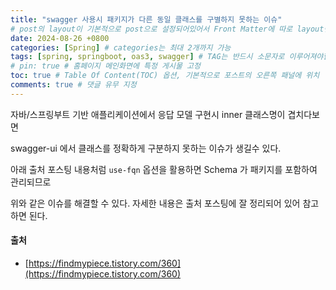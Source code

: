 ```yaml
---
title: "swagger 사용시 패키지가 다른 동일 클래스를 구별하지 못하는 이슈"
# post의 layout이 기본적으로 post으로 설정되어있어서 Front Matter에 따로 layout변수를 만들어 주지 않아도 된다.
date: 2024-08-26 +0800
categories: [Spring] # categories는 최대 2개까지 가능
tags: [spring, springboot, oas3, swagger] # TAG는 반드시 소문자로 이루어져야함, 0~무한개까지 지정 가능
# pin: true # 홈페이지 메인화면에 특정 게시물 고정
toc: true # Table Of Content(TOC) 옵션, 기본적으로 포스트의 오른쪽 패널에 위치
comments: true # 댓글 유무 지정
---
```


자바/스프링부트 기반 애플리케이션에서 응답 모델 구현시 inner 클래스명이 겹치다보면

swagger-ui 에서 클래스를 정확하게 구분하지 못하는 이슈가 생길수 있다.

아래 출처 포스팅 내용처럼 `use-fqn` 옵션을 활용하면 Schema 가 패키지를 포함하여 관리되므로

위와 같은 이슈를 해결할 수 있다. 자세한 내용은 출처 포스팅에 잘 정리되어 있어 참고하면 된다.

#### 출처
- [https://findmypiece.tistory.com/360](https://findmypiece.tistory.com/360)
